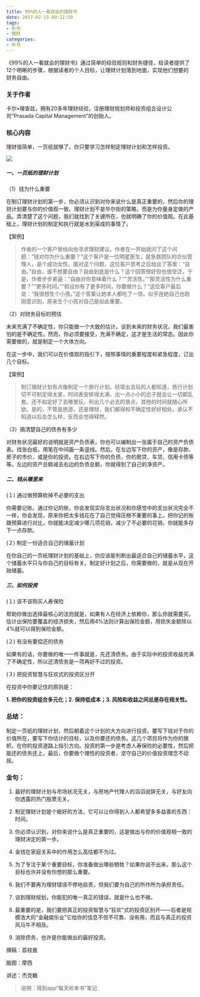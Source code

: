 ```yaml
---
title: 99%的人一看就会的理财书
date: 2017-02-15 09:12:59
tags:
- 听书
- 理财
categories:
- 听书
---
```


《99%的人一看就会的理财书》通过简单的经验规则和财务捷径，给读者提供了12个明晰的步骤，根据读者的个人目标，让理财计划落到地面，实现他们想要的财务自由。

<!-- more -->

### 关于作者

卡尔•理查兹，拥有20多年理财经验，注册理财规划师和投资组合设计公司“Prasada Capital Management”的创始人。

### 核心内容

理财很简单，一页纸就够了。你只要学习怎样制定理财计划和怎样投资。

![](/images/99%的人一看就会的理财书.png)

##### 一、一页纸的理财计划

（1）钱为什么重要

在制订理财计划的第一步，你必须认识到对你来说什么是真正重要的，然后你的理财计划要与你的价值观一致。理财计划不是华尔街的策略，而是为你量身定做的产品。弄清楚了这个问题，我们就找到了关键所在，也就明确了你的价值观。在此基础上，理财计划的制定和执行就是水到渠成的事情了。

【案例】

>作者的一个客户曾经向他寻求理财建议，作者在一开始就问了这个问题：“钱对你为什么重要？”这个客户是一位明星医生，是急救团队的合伙管理人，是个成功女性。面对这个问题，这位客户思考之后给出了答案：“自由。”自由，谁不想要自由？自由到底是什么？这个回答很好但也很空泛。于是，作者步步紧逼：“自由对你意味着什么？”“灵活性。”“那灵活性为什么重要？”“更多时间。”“假设你有了更多时间，你要做什么？”这位客户最后说：“我很想生个小孩。”这个答案让她本人都吃了一惊。似乎连她自己也刚刚意识到，原来生个小孩对自己是如此重要。

（2）对财务目标的预估

未来充满了不确定性，你只能做一个大致的估计。谈到未来的财务状况，我们最害怕的是不确定性。然而，你必须要接受，充满不确定，这才是生活的常态。因此你需要做的，就是制定一个大体方向。

在这一步中，我们可以在价值观的指引下，按照事情的重要程度和紧急程度，订出几个目标。

【案例】

>制订理财计划有点像制定一个旅行计划。经常出去玩的人都知道，旅行计划切不可制定得太紧，时间表安排得太满，出一点小小的岔子就会让一切都乱套。还不如定好了去哪里玩，列出几个必去的景点，其他的时间就随心所欲。是的，不管是旅游，还是理财，我们都得和不确定性好好相处。承认不知道以后会怎么样，反而会觉得释然。

（3）搞清楚自己的债务有多少

对财务状况最好的说明就是资产负债表，你也可以编制出一张属于自己的资产负债表。找张白纸，用笔在中间画一条竖线。然后，在左边写下你的资产，像是存款、房子的市价，或是你的投资。在右边写下你的负债，你的房贷、车贷、信用卡债等等。左边的资产总额减去右边的负债总额，你就得到了自己的净资产。

##### 二、钱从哪里来

(１) 通过做预算砍掉不必要的支出

你需要记账。通过你记的账，你会发现实际支出状况和你感觉中的支出状况完全不一样，你会发现，原来你把太多钱花在了自己觉得压根不重要的事上。把你记的账跟预算进行对比，你就能决定减少哪几项花销，减少了不必要的花销，你就能多存下一点存款。

(２) 制定一份适合自己的储蓄计划

在你自己的一页纸理财计划的基础上，你应该能判断出最适合自己的储蓄水平，这个储蓄水平只与你自己的目标有关。制定好计划之后，你需要做的，就是从现在开始储蓄。

##### 三、如何投资

(１) 该不该购买人寿保险

帮助你做出选择最核心的法则就是，如果有人在经济上依赖你，那么你就需要买。估计出保险要覆盖的经济损失，然后用4%法则计算出保险金额，用损失金额除以4%就可以得到保险金额。

(２) 有没有要偿还的债务

如果有的话，你要做的唯一一件事就是，先还清债务。由于实际中的投资收益充满了不确定性，所以还清债务是一项再好不过的投资。

(３) 把投资智慧与狂欢式的投资区分开

在投资中你要记住的原则是：

**1. 把你的投资组合多元化；2. 保持低成本；3.  风险和收益之间总是存在相关性。**

### 总结：

制定一页纸的理财计划，然后朝着这个计划的大方向进行投资。要写下钱对于你的价值所在，要写下你估计的目标，以及你要还的债务。这几个项目将作为你的旗帜，在你的投资道路上指引方向。投资的第一步是考虑人寿保险的必要性，然后把能还的债务还上，最后，你要做个理性的投资者，坚守自己的价值投资理念不动摇。

### 金句：

1.  最好的理财计划与市场状况无关，与房地产代理人的滔滔说辞无关，与好友向你透露的热门股票无关。

2.  制定理财计划是个极好的方法，它可以让你得到人人都希望多多益善的东西：时间。

3.  你必须认识到，对你来说什么是真正重要的，这是做出与你的价值观相一致的理财决定的第一步。

4.  金钱在家庭关系中的作用怎么高估都不为过。

5.  为了专注于某个重要目标，你准备做出哪些牺牲？如果你说不出来，那么这个目标也许并没有你想的那么重要。

6.  我们不要再为理财错误不停地自责，但我们要为自己的所作所为承担责任。

7.  谈到理财规划，你能犯的唯一真正的错误，就是什么也不做。

8.  最重要的是，我们要把真正的投资智慧与“狂欢”式的投资区别开——后者是规模浩大的“金融娱乐业”它给你的信息不但不可靠、没有用，而且与真正的投资风马牛不相及。

9.  消除债务，也许是你能做出的最好投资。

撰稿：荔枝酱

脑图：摩西

讲述：杰克糖

>说明：得到app“每天听本书”笔记